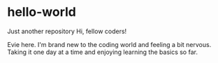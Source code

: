 # hello-world
Just another repository
Hi, fellow coders!

Evie here. I'm brand new to the coding world and feeling a bit nervous. Taking it one day at a time and enjoying learning the basics so far.

